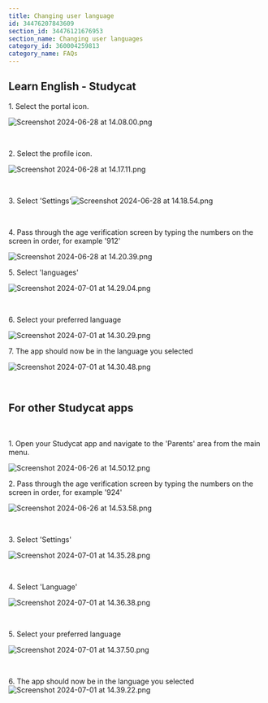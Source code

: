 ```yaml
---
title: Changing user language
id: 34476207843609
section_id: 34476121676953
section_name: Changing user languages
category_id: 360004259813
category_name: FAQs
---
```

## Learn English \- Studycat


1\. Select the portal icon.


![Screenshot 2024-06-28 at 14.08.00.png](https://help.studycat.com/hc/article_attachments/34476207796761)


 


2\. Select the profile icon.


![Screenshot 2024-06-28 at 14.17.11.png](https://help.studycat.com/hc/article_attachments/34476207805465)


 


3\. ​​Select 'Settings'![Screenshot 2024-06-28 at 14.18.54.png](https://help.studycat.com/hc/article_attachments/34476197946521)


 


4\. Pass through the age verification screen by typing the numbers on the screen in order, for example '912'


![Screenshot 2024-06-28 at 14.20.39.png](https://help.studycat.com/hc/article_attachments/34476207809817)


5\. Select 'languages'


![Screenshot 2024-07-01 at 14.29.04.png](https://help.studycat.com/hc/article_attachments/34476207810969)


 


6\. Select your preferred language


​![Screenshot 2024-07-01 at 14.30.29.png](https://help.studycat.com/hc/article_attachments/34476197954841)


7\. The app should now be in the language you selected


![Screenshot 2024-07-01 at 14.30.48.png](https://help.studycat.com/hc/article_attachments/34476207816729)


 


## For other Studycat apps


 


1\. Open your Studycat app and navigate to the 'Parents' area from the main menu.


![Screenshot 2024-06-26 at 14.50.12.png](https://help.studycat.com/hc/article_attachments/34476197959449)


2\. Pass through the age verification screen by typing the numbers on the screen in order, for example '924'


![Screenshot 2024-06-26 at 14.53.58.png](https://help.studycat.com/hc/article_attachments/34476197961241)


 


3\. Select 'Settings'


![Screenshot 2024-07-01 at 14.35.28.png](https://help.studycat.com/hc/article_attachments/34476207824025)


 


4\. Select 'Language'


![Screenshot 2024-07-01 at 14.36.38.png](https://help.studycat.com/hc/article_attachments/34476207825689)


 


5\. Select your preferred language


![Screenshot 2024-07-01 at 14.37.50.png](https://help.studycat.com/hc/article_attachments/34476207831705)


 


6\. The app should now be in the language you selected![Screenshot 2024-07-01 at 14.39.22.png](https://help.studycat.com/hc/article_attachments/34476197982617)


 

